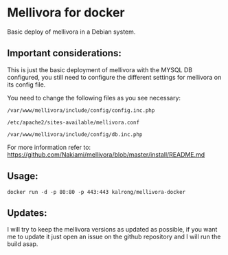 Mellivora for docker
====================

Basic deploy of mellivora in a Debian system.

Important considerations:
-------------------------

This is just the basic deployment of mellivora with the MYSQL DB configured, you still need to configure the different settings for mellivora on its config file.

You need to change the following files as you see necessary:

```
/var/www/mellivora/include/config/config.inc.php
```
```
/etc/apache2/sites-available/mellivora.conf
```
```
/var/www/mellivora/include/config/db.inc.php
```

For more information refer to: https://github.com/Nakiami/mellivora/blob/master/install/README.md

Usage:
-----

```
docker run -d -p 80:80 -p 443:443 kalrong/mellivora-docker
```

Updates:
-------

I will try to keep the mellivora versions as updated as possible, if you want me to update it just open an issue on the github repository and I will run the build asap.
